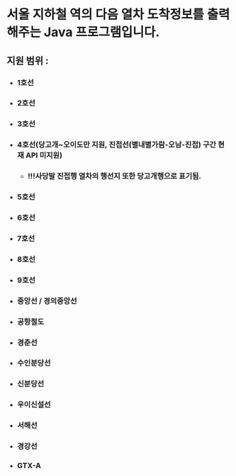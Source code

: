 서울 지하철 역의 다음 열차 도착정보를 출력해주는 Java 프로그램입니다.
===========================
지원 범위 : 
-
* ### 1호선
* ### 2호선
* ### 3호선
* ### 4호선(당고개~오이도만 지원, 진접선(별내별가람-오남-진접) 구간 현재 API 미지원)
  * ### !!!사당발 진접행 열차의 행선지 또한 당고개행으로 표기됨.
* ### 5호선
* ### 6호선
* ### 7호선
* ### 8호선
* ### 9호선
* ### 중앙선 / 경의중앙선
* ### 공항철도
* ### 경춘선
* ### 수인분당선
* ### 신분당선
* ### 우이신설선
* ### 서해선
* ### 경강선
* ### GTX-A
